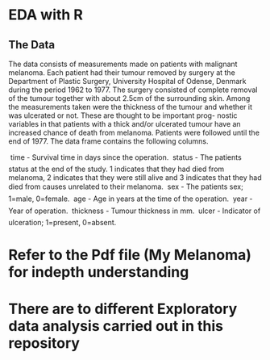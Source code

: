 # EDA with R 

## The Data
The data consists of measurements made on patients with malignant melanoma. Each patient had their tumour removed by surgery at the Department of Plastic Surgery, University Hospital of Odense, Denmark during the period 1962 to 1977. The surgery consisted of complete removal of the tumour together with about 2.5cm of the surrounding skin. Among the measurements taken were the thickness of the tumour and whether it was ulcerated or not. These are thought to be important prog- nostic variables in that patients with a thick and/or ulcerated tumour have an increased chance of death from melanoma. Patients were followed until the end of 1977. The data frame contains the following columns.

 time - Survival time in days since the operation.
 status - The patients status at the end of the study. 1 indicates that they had
died from melanoma, 2 indicates that they were still alive and 3 indicates that they
had died from causes unrelated to their melanoma.
 sex - The patients sex; 1=male, 0=female.
 age - Age in years at the time of the operation.
 year - Year of operation.
 thickness - Tumour thickness in mm.
 ulcer - Indicator of ulceration; 1=present, 0=absent.

# Refer to the Pdf file (My Melanoma) for indepth understanding #
# There are to different Exploratory data analysis carried out in this repository #

